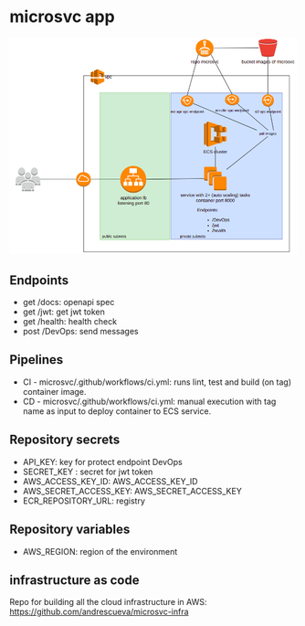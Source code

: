 # microsvc app

![Architecture](./images/architecture.png)

## Endpoints
- get /docs: openapi spec
- get /jwt: get jwt token
- get /health: health check
- post /DevOps: send messages

## Pipelines
- CI - microsvc/.github/workflows/ci.yml: runs lint, test and build (on tag) container image.
- CD - microsvc/.github/workflows/ci.yml: manual execution with tag name as input to deploy container to ECS service.

## Repository secrets
- API_KEY: key for protect endpoint DevOps
- SECRET_KEY : secret for jwt token
- AWS_ACCESS_KEY_ID: AWS_ACCESS_KEY_ID
- AWS_SECRET_ACCESS_KEY: AWS_SECRET_ACCESS_KEY
- ECR_REPOSITORY_URL: registry 


## Repository variables
- AWS_REGION: region of the environment


## infrastructure as code
Repo for building all the cloud infrastructure in AWS: https://github.com/andrescueva/microsvc-infra

